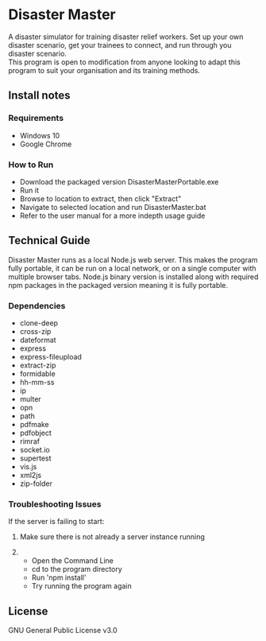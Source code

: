 # Disaster Master

A disaster simulator for training disaster relief workers. Set up your own disaster scenario, get your trainees to connect, and run through you disaster scenario.<br>
This program is open to modification from anyone looking to adapt this program to suit your organisation and its training methods.

## Install notes

### Requirements

- Windows 10
- Google Chrome

### How to Run

- Download the packaged version DisasterMasterPortable.exe
- Run it
- Browse to location to extract, then click "Extract"
- Navigate to selected location and run DisasterMaster.bat
- Refer to the user manual for a more indepth usage guide

## Technical Guide

Disaster Master runs as a local Node.js web server. This makes the program fully portable, it can be run on a local network, or on a single computer with multiple browser tabs.
Node.js binary version is installed along with required npm packages in the packaged version meaning it is fully portable.

### Dependencies

- clone-deep
- cross-zip
- dateformat
- express
- express-fileupload
- extract-zip
- formidable
- hh-mm-ss
- ip
- multer
- opn
- path
- pdfmake
- pdfobject
- rimraf
- socket.io
- supertest
- vis.js
- xml2js
- zip-folder

### Troubleshooting Issues

If the server is failing to start:
1.  Make sure there is not already a server instance running

2.  - Open the Command Line
    - cd to the program directory
    - Run 'npm install'
    - Try running the program again

## License

GNU General Public License v3.0

#
